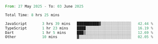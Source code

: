 <!--START_SECTION:waka-->

```rust
From: 27 May 2025 - To: 03 June 2025

Total Time: 8 hrs 25 mins

JavaScript       3 hrs 39 mins   ██████████▓░░░░░░░░░░░░░░   42.44 %
TypeScript       1 hr 23 mins    ████░░░░░░░░░░░░░░░░░░░░░   16.19 %
Dart             1 hr 5 mins     ███▒░░░░░░░░░░░░░░░░░░░░░   12.69 %
Other            10 mins         ▓░░░░░░░░░░░░░░░░░░░░░░░░   02.05 %
```

<!--END_SECTION:waka-->
